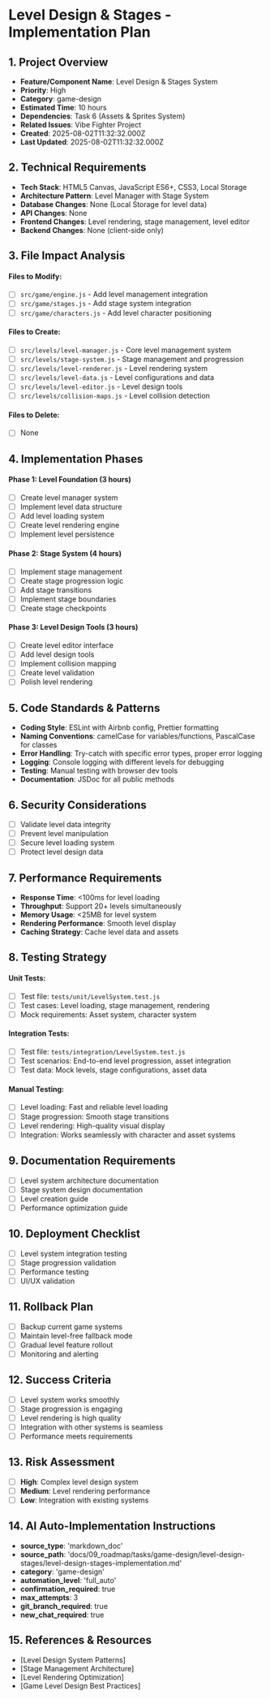 # Level Design & Stages - Implementation Plan

## 1. Project Overview
- **Feature/Component Name**: Level Design & Stages System
- **Priority**: High
- **Category**: game-design
- **Estimated Time**: 10 hours
- **Dependencies**: Task 6 (Assets & Sprites System)
- **Related Issues**: Vibe Fighter Project
- **Created**: 2025-08-02T11:32:32.000Z
- **Last Updated**: 2025-08-02T11:32:32.000Z

## 2. Technical Requirements
- **Tech Stack**: HTML5 Canvas, JavaScript ES6+, CSS3, Local Storage
- **Architecture Pattern**: Level Manager with Stage System
- **Database Changes**: None (Local Storage for level data)
- **API Changes**: None
- **Frontend Changes**: Level rendering, stage management, level editor
- **Backend Changes**: None (client-side only)

## 3. File Impact Analysis
#### Files to Modify:
- [ ] `src/game/engine.js` - Add level management integration
- [ ] `src/game/stages.js` - Add stage system integration
- [ ] `src/game/characters.js` - Add level character positioning

#### Files to Create:
- [ ] `src/levels/level-manager.js` - Core level management system
- [ ] `src/levels/stage-system.js` - Stage management and progression
- [ ] `src/levels/level-renderer.js` - Level rendering system
- [ ] `src/levels/level-data.js` - Level configurations and data
- [ ] `src/levels/level-editor.js` - Level design tools
- [ ] `src/levels/collision-maps.js` - Level collision detection

#### Files to Delete:
- [ ] None

## 4. Implementation Phases

#### Phase 1: Level Foundation (3 hours)
- [ ] Create level manager system
- [ ] Implement level data structure
- [ ] Add level loading system
- [ ] Create level rendering engine
- [ ] Implement level persistence

#### Phase 2: Stage System (4 hours)
- [ ] Implement stage management
- [ ] Create stage progression logic
- [ ] Add stage transitions
- [ ] Implement stage boundaries
- [ ] Create stage checkpoints

#### Phase 3: Level Design Tools (3 hours)
- [ ] Create level editor interface
- [ ] Add level design tools
- [ ] Implement collision mapping
- [ ] Create level validation
- [ ] Polish level rendering

## 5. Code Standards & Patterns
- **Coding Style**: ESLint with Airbnb config, Prettier formatting
- **Naming Conventions**: camelCase for variables/functions, PascalCase for classes
- **Error Handling**: Try-catch with specific error types, proper error logging
- **Logging**: Console logging with different levels for debugging
- **Testing**: Manual testing with browser dev tools
- **Documentation**: JSDoc for all public methods

## 6. Security Considerations
- [ ] Validate level data integrity
- [ ] Prevent level manipulation
- [ ] Secure level loading system
- [ ] Protect level design data

## 7. Performance Requirements
- **Response Time**: <100ms for level loading
- **Throughput**: Support 20+ levels simultaneously
- **Memory Usage**: <25MB for level system
- **Rendering Performance**: Smooth level display
- **Caching Strategy**: Cache level data and assets

## 8. Testing Strategy

#### Unit Tests:
- [ ] Test file: `tests/unit/LevelSystem.test.js`
- [ ] Test cases: Level loading, stage management, rendering
- [ ] Mock requirements: Asset system, character system

#### Integration Tests:
- [ ] Test file: `tests/integration/LevelSystem.test.js`
- [ ] Test scenarios: End-to-end level progression, asset integration
- [ ] Test data: Mock levels, stage configurations, asset data

#### Manual Testing:
- [ ] Level loading: Fast and reliable level loading
- [ ] Stage progression: Smooth stage transitions
- [ ] Level rendering: High-quality visual display
- [ ] Integration: Works seamlessly with character and asset systems

## 9. Documentation Requirements
- [ ] Level system architecture documentation
- [ ] Stage system design documentation
- [ ] Level creation guide
- [ ] Performance optimization guide

## 10. Deployment Checklist
- [ ] Level system integration testing
- [ ] Stage progression validation
- [ ] Performance testing
- [ ] UI/UX validation

## 11. Rollback Plan
- [ ] Backup current game systems
- [ ] Maintain level-free fallback mode
- [ ] Gradual level feature rollout
- [ ] Monitoring and alerting

## 12. Success Criteria
- [ ] Level system works smoothly
- [ ] Stage progression is engaging
- [ ] Level rendering is high quality
- [ ] Integration with other systems is seamless
- [ ] Performance meets requirements

## 13. Risk Assessment
- [ ] **High**: Complex level design system
- [ ] **Medium**: Level rendering performance
- [ ] **Low**: Integration with existing systems

## 14. AI Auto-Implementation Instructions
- **source_type**: 'markdown_doc'
- **source_path**: 'docs/09_roadmap/tasks/game-design/level-design-stages/level-design-stages-implementation.md'
- **category**: 'game-design'
- **automation_level**: 'full_auto'
- **confirmation_required**: true
- **max_attempts**: 3
- **git_branch_required**: true
- **new_chat_required**: true

## 15. References & Resources
- [Level Design System Patterns]
- [Stage Management Architecture]
- [Level Rendering Optimization]
- [Game Level Design Best Practices] 